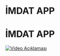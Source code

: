 <h1>İMDAT APP</h1>

<h1>İMDAT APP</h1>

<a href="video_url">
  <img src="video.mp4" alt="Video Açıklaması">
</a>

